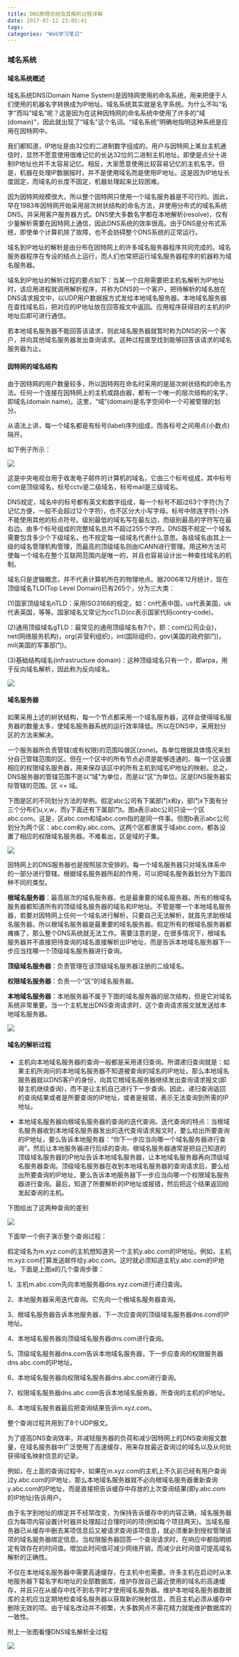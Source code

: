 ```yaml
---
title: DNS原理总结及其解析过程详解
date: 2017-07-12 23:05:41
tags:
categories: "Web学习笔记"
---
```


### 域名系统

#### 域名系统概述

域名系统DNS(Domain Name System)是因特网使用的命名系统，用来把便于人们使用的机器名字转换成为IP地址。域名系统其实就是名字系统。为什么不叫“名字”而叫“域名”呢？这是因为在这种因特网的命名系统中使用了许多的“域(domain)”，因此就出现了“域名”这个名词。“域名系统”明确地指明这种系统是应用在因特网中。

我们都知道，IP地址是由32位的二进制数字组成的。用户与因特网上某台主机通信时，显然不愿意使用很难记忆的长达32位的二进制主机地址。即使是点分十进制IP地址也并不太容易记忆。相反，大家愿意使用比较容易记忆的主机名字。但是，机器在处理IP数据报时，并不是使用域名而是使用IP地址。这是因为IP地址长度固定，而域名的长度不固定，机器处理起来比较困难。

因为因特网规模很大，所以整个因特网只使用一个域名服务器是不可行的。因此，早在1983年因特网开始采用层次树状结构的命名方法，并使用分布式的域名系统DNS。并采用客户服务器方式。DNS使大多数名字都在本地解析(resolve)，仅有少量解析需要在因特网上通信，因此DNS系统的效率很高。由于DNS是分布式系统，即使单个计算机除了故障，也不会妨碍整个DNS系统的正常运行。

域名到IP地址的解析是由分布在因特网上的许多域名服务器程序共同完成的。域名服务器程序在专设的结点上运行，而人们也常把运行域名服务器程序的机器称为域名服务器。

域名到IP地址的解析过程的要点如下：当某一个应用需要把主机名解析为IP地址时，该应用进程就调用解析程序，并称为DNS的一个客户，把待解析的域名放在DNS请求报文中，以UDP用户数据报方式发给本地域名服务器。本地域名服务器在查找域名后，把对应的IP地址放在回答报文中返回。应用程序获得目的主机的IP地址后即可进行通信。

若本地域名服务器不能回答该请求，则此域名服务器就暂时称为DNS的另一个客户，并向其他域名服务器发出查询请求。这种过程直至找到能够回答该请求的域名服务器为止。

<!--more-->

#### 因特网的域名结构

由于因特网的用户数量较多，所以因特网在命名时采用的是层次树状结构的命名方法。任何一个连接在因特网上的主机或路由器，都有一个唯一的层次结构的名字，即域名(domain name)。这里，“域”(domain)是名字空间中一个可被管理的划分。

从语法上讲，每一个域名都是有标号(label)序列组成，而各标号之间用点(小数点)隔开。

如下例子所示：

![](/images/categories/web/010/01.png)

这是中央电视台用于收发电子邮件的计算机的域名，它由三个标号组成，其中标号com是顶级域名，标号cctv是二级域名，标号mail是三级域名。

DNS规定，域名中的标号都有英文和数字组成，每一个标号不超过63个字符(为了记忆方便，一般不会超过12个字符)，也不区分大小写字母。标号中除连字符(-)外不能使用其他的标点符号。级别最低的域名写在最左边，而级别最高的字符写在最右边。由多个标号组成的完整域名总共不超过255个字符。DNS既不规定一个域名需要包含多少个下级域名，也不规定每一级域名代表什么意思。各级域名由其上一级的域名管理机构管理，而最高的顶级域名则由ICANN进行管理。用这种方法可使每一个域名在整个互联网范围内是唯一的，并且也容易设计出一种查找域名的机制。

域名只是逻辑概念，并不代表计算机所在的物理地点。据2006年12月统计，现在顶级域名TLD(Top Level Domain)已有265个，分为三大类：

(1)国家顶级域名nTLD：采用ISO3166的规定。如：cn代表中国，us代表美国，uk代表英国，等等。国家域名又常记为ccTLD(cc表示国家代码contry-code)。

(2)通用顶级域名gTLD：最常见的通用顶级域名有7个，即：com(公司企业)，net(网络服务机构)，org(非营利组织)，int(国际组织)，gov(美国的政府部门)，mil(美国的军事部门)。

(3)基础结构域名(infrastructure domain)：这种顶级域名只有一个，即arpa，用于反向域名解析，因此称为反向域名。

![](/images/categories/web/010/02.png)

#### 域名服务器

如果采用上述的树状结构，每一个节点都采用一个域名服务器，这样会使得域名服务器的数量太多，使域名服务器系统的运行效率降低。所以在DNS中，采用划分区的方法来解决。

一个服务器所负责管辖(或有权限)的范围叫做区(zone)。各单位根据具体情况来划分自己管辖范围的区。但在一个区中的所有节点必须是能够连通的。每一个区设置相应的权限域名服务器，用来保存该区中的所有主机到域名IP地址的映射。总之，DNS服务器的管辖范围不是以“域”为单位，而是以“区”为单位。区是DNS服务器实际管辖的范围。区 <= 域。

下图是区的不同划分方法的举例。假定abc公司有下属部门x和y，部门x下面有分三个分布们u,v,w，而y下面还有下属部门t。图a表示abc公司只设一个区abc.com。这是，区abc.com和域abc.com指的是同一件事。但图b表示abc公司划分为两个区：abc.com和y.abc.com。这两个区都隶属于域abc.com，都各设置了相应的权限域名服务器。不难看出，区是域的子集。

![](/images/categories/web/010/03.png)

因特网上的DNS服务器也是按照层次安排的。每一个域名服务器只对域名体系中的一部分进行管辖。根据域名服务器所起的作用，可以把域名服务器划分为下面四种不同的类型。

**根域名服务器**：最高层次的域名服务器，也是最重要的域名服务器。所有的根域名服务器都知道所有的顶级域名服务器的域名和IP地址。不管是哪一个本地域名服务器，若要对因特网上任何一个域名进行解析，只要自己无法解析，就首先求助根域名服务器。所以根域名服务器是最重要的域名服务器。假定所有的根域名服务器都瘫痪了，那么整个DNS系统就无法工作。需要注意的是，在很多情况下，根域名服务器并不直接把待查询的域名直接解析出IP地址，而是告诉本地域名服务器下一步应当找哪一个顶级域名服务器进行查询。

**顶级域名服务器**：负责管理在该顶级域名服务器注册的二级域名。

**权限域名服务器**：负责一个“区”的域名服务器。

**本地域名服务器**：本地服务器不属于下图的域名服务器的层次结构，但是它对域名系统非常重要。当一个主机发出DNS查询请求时，这个查询请求报文就发送给本地域名服务器。

![](/images/categories/web/010/04.png)

#### 域名的解析过程

* 主机向本地域名服务器的查询一般都是采用递归查询。所谓递归查询就是：如果主机所询问的本地域名服务器不知道被查询的域名的IP地址，那么本地域名服务器就以DNS客户的身份，向其它根域名服务器继续发出查询请求报文(即替主机继续查询)，而不是让主机自己进行下一步查询。因此，递归查询返回的查询结果或者是所要查询的IP地址，或者是报错，表示无法查询到所需的IP地址。

* 本地域名服务器向根域名服务器的查询的迭代查询。迭代查询的特点：当根域名服务器收到本地域名服务器发出的迭代查询请求报文时，要么给出所要查询的IP地址，要么告诉本地服务器：“你下一步应当向哪一个域名服务器进行查询”。然后让本地服务器进行后续的查询。根域名服务器通常是把自己知道的顶级域名服务器的IP地址告诉本地域名服务器，让本地域名服务器再向顶级域名服务器查询。顶级域名服务器在收到本地域名服务器的查询请求后，要么给出所要查询的IP地址，要么告诉本地服务器下一步应当向哪一个权限域名服务器进行查询。最后，知道了所要解析的IP地址或报错，然后把这个结果返回给发起查询的主机。

下图给出了这两种查询的差别

![](/images/categories/web/010/05.png)

下面举一个例子演示整个查询过程：

假定域名为m.xyz.com的主机想知道另一个主机y.abc.com的IP地址。例如，主机m.xyz.com打算发送邮件给y.abc.com。这时就必须知道主机y.abc.com的IP地址。下面是上图a的几个查询步骤：

1、主机m.abc.com先向本地服务器dns.xyz.com进行递归查询。

2、本地服务器采用迭代查询。它先向一个根域名服务器查询。

3、根域名服务器告诉本地服务器，下一次应查询的顶级域名服务器dns.com的IP地址。

4、本地域名服务器向顶级域名服务器dns.com进行查询。

5、顶级域名服务器dns.com告诉本地域名服务器，下一步应查询的权限服务器dns.abc.com的IP地址。

6、本地域名服务器向权限域名服务器dns.abc.com进行查询。

7、权限域名服务器dns.abc.com告诉本地域名服务器，所查询的主机的IP地址。

8、本地域名服务器最后把查询结果告诉m.xyz.com。

整个查询过程共用到了8个UDP报文。

为了提高DNS查询效率，并减轻服务器的负荷和减少因特网上的DNS查询报文数量，在域名服务器中广泛使用了高速缓存，用来存放最近查询过的域名以及从何处获得域名映射信息的记录。

例如，在上面的查询过程中，如果在m.xyz.com的主机上不久前已经有用户查询过y.abc.com的IP地址，那么本地域名服务器就不必向根域名服务器重新查询y.abc.com的IP地址，而是直接把告诉缓存中存放的上次查询结果(即y.abc.com的IP地址)告诉用户。

由于名字到地址的绑定并不经常改变，为保持告诉缓存中的内容正确，域名服务器应为每项内容设置计时器并处理超过合理时间的项(例如每个项目两天)。当域名服务器已从缓存中删去某项信息后又被请求查询该项信息，就必须重新到授权管理该项的域名服务器绑定信息。当权限服务器回答一个查询请求时，在响应中都指明绑定有效存在的时间值。增加此时间值可减少网络开销，而减少此时间值可提高域名解析的正确性。

不仅在本地域名服务器中需要高速缓存，在主机中也需要。许多主机在启动时从本地服务器下载名字和地址的全部数据库，维护存放自己最近使用的域名的高速缓存，并且只在从缓存中找不到名字时才使用域名服务器。维护本地域名服务器数据库的主机应当定期地检查域名服务器以获取新的映射信息，而且主机必须从缓存中删除无效的项。由于域名改动并不频繁，大多数网点不需花精力就能维护数据库的一致性。

附上一张图看懂DNS域名解析全过程

![](/images/categories/web/010/dns.jpg)
